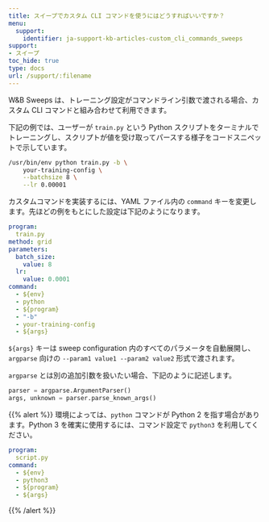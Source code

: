 ```yaml
---
title: スイープでカスタム CLI コマンドを使うにはどうすればいいですか？
menu:
  support:
    identifier: ja-support-kb-articles-custom_cli_commands_sweeps
support:
- スイープ
toc_hide: true
type: docs
url: /support/:filename
---
```


W&B Sweeps は、トレーニング設定がコマンドライン引数で渡される場合、カスタム CLI コマンドと組み合わせて利用できます。

下記の例では、ユーザーが `train.py` という Python スクリプトをターミナルでトレーニングし、スクリプトが値を受け取ってパースする様子をコードスニペットで示しています。

```bash
/usr/bin/env python train.py -b \
    your-training-config \
    --batchsize 8 \
    --lr 0.00001
```

カスタムコマンドを実装するには、YAML ファイル内の `command` キーを変更します。先ほどの例をもとにした設定は下記のようになります。

```yaml
program:
  train.py
method: grid
parameters:
  batch_size:
    value: 8
  lr:
    value: 0.0001
command:
  - ${env}
  - python
  - ${program}
  - "-b"
  - your-training-config
  - ${args}
```

`${args}` キーは sweep configuration 内のすべてのパラメータを自動展開し、`argparse` 向けの `--param1 value1 --param2 value2` 形式で渡されます。

`argparse` とは別の追加引数を扱いたい場合、下記のように記述します。

```python
parser = argparse.ArgumentParser()
args, unknown = parser.parse_known_args()
```

{{% alert %}}
環境によっては、`python` コマンドが Python 2 を指す場合があります。Python 3 を確実に使用するには、コマンド設定で `python3` を利用してください。

```yaml
program:
  script.py
command:
  - ${env}
  - python3
  - ${program}
  - ${args}
```
{{% /alert %}}
